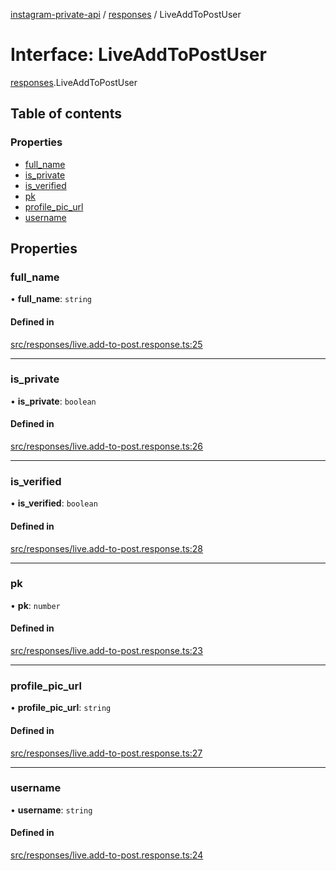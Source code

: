 [instagram-private-api](../../README.md) / [responses](../../modules/responses.md) / LiveAddToPostUser

# Interface: LiveAddToPostUser

[responses](../../modules/responses.md).LiveAddToPostUser

## Table of contents

### Properties

- [full\_name](LiveAddToPostUser.md#full_name)
- [is\_private](LiveAddToPostUser.md#is_private)
- [is\_verified](LiveAddToPostUser.md#is_verified)
- [pk](LiveAddToPostUser.md#pk)
- [profile\_pic\_url](LiveAddToPostUser.md#profile_pic_url)
- [username](LiveAddToPostUser.md#username)

## Properties

### full\_name

• **full\_name**: `string`

#### Defined in

[src/responses/live.add-to-post.response.ts:25](https://github.com/Nerixyz/instagram-private-api/blob/4971f34/src/responses/live.add-to-post.response.ts#L25)

___

### is\_private

• **is\_private**: `boolean`

#### Defined in

[src/responses/live.add-to-post.response.ts:26](https://github.com/Nerixyz/instagram-private-api/blob/4971f34/src/responses/live.add-to-post.response.ts#L26)

___

### is\_verified

• **is\_verified**: `boolean`

#### Defined in

[src/responses/live.add-to-post.response.ts:28](https://github.com/Nerixyz/instagram-private-api/blob/4971f34/src/responses/live.add-to-post.response.ts#L28)

___

### pk

• **pk**: `number`

#### Defined in

[src/responses/live.add-to-post.response.ts:23](https://github.com/Nerixyz/instagram-private-api/blob/4971f34/src/responses/live.add-to-post.response.ts#L23)

___

### profile\_pic\_url

• **profile\_pic\_url**: `string`

#### Defined in

[src/responses/live.add-to-post.response.ts:27](https://github.com/Nerixyz/instagram-private-api/blob/4971f34/src/responses/live.add-to-post.response.ts#L27)

___

### username

• **username**: `string`

#### Defined in

[src/responses/live.add-to-post.response.ts:24](https://github.com/Nerixyz/instagram-private-api/blob/4971f34/src/responses/live.add-to-post.response.ts#L24)
